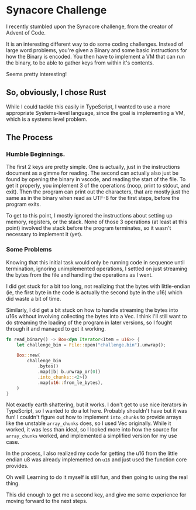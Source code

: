 # Synacore Challenge

I recently stumbled upon the Synacore challenge, from the creator of Advent of Code.

It is an interesting different way to do some coding challenges. Instead of large word problems, you're given a Binary and some basic instructions for how the Binary is encoded. You then have to implement a VM that can run the binary, to be able to gather keys from within it's contents.

Seems pretty interesting!

## So, obviously, I chose Rust

While I could tackle this easily in TypeScript, I wanted to use a more appropriate Systems-level language, since the goal is implementing a VM, which is a systems level problem.

## The Process

### Humble Beginnings.

The first 2 keys are pretty simple. One is actually, just in the instructions document as a gimme for reading. The second can actually also just be found by opening the binary in vscode, and reading the start of the file. To get it properly, you implement 3 of the operations (noop, print to stdout, and exit). Then the program can print out the characters, that are mostly just the same as in the binary when read as UTF-8 for the first steps, before the program exits.

To get to this point, I mostly ignored the instructions about setting up memory, registers, or the stack. None of those 3 operations (at least at this point) involved the stack before the program terminates, so it wasn't necessary to implement it (yet).

### Some Problems

Knowing that this initial task would only be running code in sequence until termination, ignoring unimplemented operations, I settled on just streaming the bytes from the file and handling the operations as I went.

I did get stuck for a bit too long, not realizing that the bytes with little-endian (ie, the first byte in the code is actually the second byte in the u16) which did waste a bit of time.

Similarly, I did get a bit stuck on how to handle streaming the bytes into u16s without involving collecting the bytes into a Vec. I think I'll still want to do streaming the loading of the program in later versions, so I fought through it and managed to get it working.

```rs
fn read_binary() -> Box<dyn Iterator<Item = u16>> {
    let challenge_bin = File::open("challenge.bin").unwrap();

    Box::new(
        challenge_bin
            .bytes()
            .map(|b| b.unwrap_or(0))
            .into_chunks::<2>()
            .map(u16::from_le_bytes),
    )
}
```

Not exactly earth shattering, but it works. I don't get to use nice iterators in TypeScript, so I wanted to do a lot here. Probably shouldn't have but it was fun! I couldn't figure out how to implement `into_chunks` to provide arrays like the unstable `array_chunks` does, so I used Vec originally. While it worked, it was less than ideal, so I looked more into how the source for `array_chunks` worked, and implemented a simplified version for my use case.

In the process, I also realized my code for getting the u16 from the little endian u8 was already implemented on `u16` and just used the function core provides.

Oh well! Learning to do it myself is still fun, and then going to using the real thing.

This did enough to get me a second key, and give me some experience for moving forward to the next steps.
